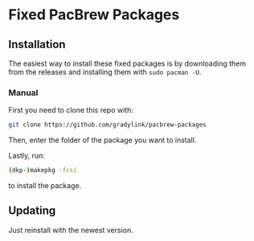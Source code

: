 # Fixed PacBrew Packages

## Installation

The easiest way to install these fixed packages is by downloading them from the
releases and installing them with `sudo pacman -U`.

### Manual

First you need to clone this repo with:

```sh
git clone https://github.com/gradylink/pacbrew-packages
```

Then, enter the folder of the package you want to install.

Lastly, run:

```sh
(dkp-)makepkg -fcsi
```

to install the package.

## Updating

Just reinstall with the newest version.
